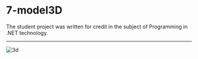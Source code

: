 # 7-model3D

The student project was written for credit in the subject of Programming in .NET technology.

---

![3d](https://user-images.githubusercontent.com/47855045/125313835-e9c97d00-e335-11eb-98b0-c0de6ca25544.PNG)
